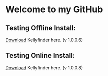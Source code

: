 # Welcome to my GitHub

## Testing Offline Install:
[Download](https://traxar.github.io/KellyFinder/KellyFinder.zip) Kellyfinder here. (v 1.0.0.6)

## Testing Online Install:
[Download](https://traxar.github.io/KellyFinderOnlineInstall/publish.htm) Kellyfinder here. (v 1.0.0.8)
